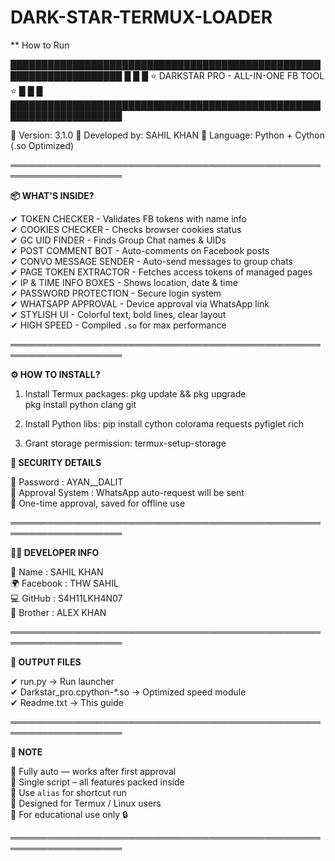 # DARK-STAR-TERMUX-LOADER  

** How to Run




████████████████████████████████████████████████████████████████████
█                                                                █
█               ⭐ DARKSTAR PRO - ALL-IN-ONE FB TOOL ⭐           █
█                                                                █
████████████████████████████████████████████████████████████████████

🔰 Version: 3.1.0
🔰 Developed by: SAHIL KHAN
🔰 Language: Python + Cython (.so Optimized)

════════════════════════════════════════════════════════════════════

**📦 WHAT'S INSIDE?**

✔ TOKEN CHECKER         - Validates FB tokens with name info  
✔ COOKIES CHECKER       - Checks browser cookies status  
✔ GC UID FINDER         - Finds Group Chat names & UIDs  
✔ POST COMMENT BOT      - Auto-comments on Facebook posts  
✔ CONVO MESSAGE SENDER  - Auto-send messages to group chats  
✔ PAGE TOKEN EXTRACTOR  - Fetches access tokens of managed pages  
✔ IP & TIME INFO BOXES  - Shows location, date & time  
✔ PASSWORD PROTECTION   - Secure login system  
✔ WHATSAPP APPROVAL     - Device approval via WhatsApp link  
✔ STYLISH UI            - Colorful text, bold lines, clear layout  
✔ HIGH SPEED            - Compiled `.so` for max performance  

════════════════════════════════════════════════════════════════════

**⚙ HOW TO INSTALL?**

1. Install Termux packages:
   pkg update && pkg upgrade  
   pkg install python clang git

2. Install Python libs:
   pip install cython colorama requests pyfiglet rich

3. Grant storage permission:
   termux-setup-storage


**🔐 SECURITY DETAILS**

🔑 Password        : AYAN__DALIT  
📲 Approval System : WhatsApp auto-request will be sent  
📌 One-time approval, saved for offline use  

════════════════════════════════════════════════════════════════════

**🧑‍💻 DEVELOPER INFO**

👤 Name      : SAHIL KHAN  
🌍 Facebook  : THW SAHIL  
💻 GitHub    : S4H11LKH4N07  
🤝 Brother   : ALEX KHAN  

════════════════════════════════════════════════════════════════════

**📁 OUTPUT FILES**

✔ run.py                     → Run launcher  
✔ Darkstar_pro.cpython-*.so → Optimized speed module  
✔ Readme.txt                 → This guide  

════════════════════════════════════════════════════════════════════

**💬 NOTE**

🔹 Fully auto — works after first approval  
🔹 Single script – all features packed inside  
🔹 Use `alias` for shortcut run  
🔹 Designed for Termux / Linux users  
🔹 For educational use only 🔒

════════════════════════════════════════════════════════════════════
